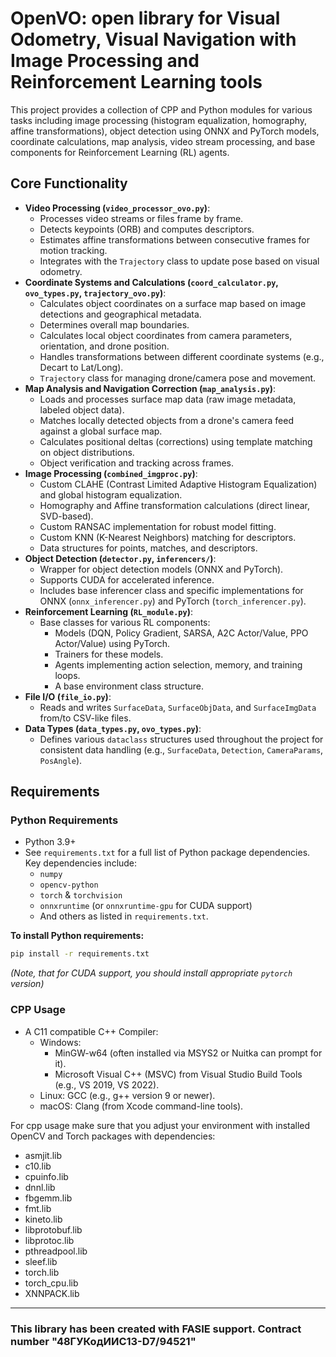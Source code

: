 # OpenVO: open library for Visual Odometry, Visual Navigation with Image Processing and Reinforcement Learning tools

This project provides a collection of CPP and Python modules for various tasks including image processing (histogram equalization, homography, affine transformations), object detection using ONNX and PyTorch models, coordinate calculations, map analysis, video stream processing, and base components for Reinforcement Learning (RL) agents.

## Core Functionality

*   **Video Processing (`video_processor_ovo.py`)**:
    *   Processes video streams or files frame by frame.
    *   Detects keypoints (ORB) and computes descriptors.
    *   Estimates affine transformations between consecutive frames for motion tracking.
    *   Integrates with the `Trajectory` class to update pose based on visual odometry.  
*   **Coordinate Systems and Calculations (`coord_calculator.py`, `ovo_types.py`, `trajectory_ovo.py`)**:
    *   Calculates object coordinates on a surface map based on image detections and geographical metadata.
    *   Determines overall map boundaries.
    *   Calculates local object coordinates from camera parameters, orientation, and drone position.
    *   Handles transformations between different coordinate systems (e.g., Decart to Lat/Long).
    *   `Trajectory` class for managing drone/camera pose and movement.  
* **Map Analysis and Navigation Correction (`map_analysis.py`)**:
    *   Loads and processes surface map data (raw image metadata, labeled object data).
    *   Matches locally detected objects from a drone's camera feed against a global surface map.
    *   Calculates positional deltas (corrections) using template matching on object distributions.
    *   Object verification and tracking across frames.
* **Image Processing (`combined_imgproc.py`)**:
    *   Custom CLAHE (Contrast Limited Adaptive Histogram Equalization) and global histogram equalization.
    *   Homography and Affine transformation calculations (direct linear, SVD-based).
    *   Custom RANSAC implementation for robust model fitting.
    *   Custom KNN (K-Nearest Neighbors) matching for descriptors.
    *   Data structures for points, matches, and descriptors.
*   **Object Detection (`detector.py`, `inferencers/`)**:
    *   Wrapper for object detection models (ONNX and PyTorch).
    *   Supports CUDA for accelerated inference.
    *   Includes base inferencer class and specific implementations for ONNX (`onnx_inferencer.py`) and PyTorch (`torch_inferencer.py`).
*   **Reinforcement Learning (`RL_module.py`)**:
    *   Base classes for various RL components:
        *   Models (DQN, Policy Gradient, SARSA, A2C Actor/Value, PPO Actor/Value) using PyTorch.
        *   Trainers for these models.
        *   Agents implementing action selection, memory, and training loops.
        *   A base environment class structure.
*   **File I/O (`file_io.py`)**:
    *   Reads and writes `SurfaceData`, `SurfaceObjData`, and `SurfaceImgData` from/to CSV-like files.
*   **Data Types (`data_types.py`, `ovo_types.py`)**:
    *   Defines various `dataclass` structures used throughout the project for consistent data handling (e.g., `SurfaceData`, `Detection`, `CameraParams`, `PosAngle`).

## Requirements

### Python Requirements

*   Python 3.9+
*   See `requirements.txt` for a full list of Python package dependencies. Key dependencies include:
    *   `numpy`
    *   `opencv-python`
    *   `torch` & `torchvision`
    *   `onnxruntime` (or `onnxruntime-gpu` for CUDA support)
    *   And others as listed in `requirements.txt`.

**To install Python requirements:**
```bash
pip install -r requirements.txt
```
*(Note, that for CUDA support, you should install appropriate `pytorch` version)*

### CPP Usage

* A C11 compatible C++ Compiler:
    * Windows:
      * MinGW-w64 (often installed via MSYS2 or Nuitka can prompt for it). 
      * Microsoft Visual C++ (MSVC) from Visual Studio Build Tools (e.g., VS 2019, VS 2022). 
    * Linux: GCC (e.g., g++ version 9 or newer). 
    * macOS: Clang (from Xcode command-line tools).

For cpp usage make sure that you adjust your environment with installed OpenCV and Torch packages with dependencies:
* asmjit.lib
* c10.lib
* cpuinfo.lib
* dnnl.lib
* fbgemm.lib
* fmt.lib
* kineto.lib
* libprotobuf.lib
* libprotoc.lib
* pthreadpool.lib
* sleef.lib
* torch.lib
* torch_cpu.lib
* XNNPACK.lib

-----------------------------------------------

### This library has been created with FASIE support. Contract number "48ГУКодИИС13-D7/94521" ###